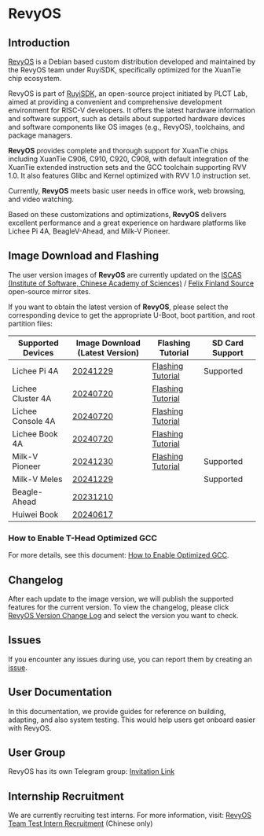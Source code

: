 # RevyOS

## Introduction

[RevyOS](https://github.com/revyos) is a Debian based custom distribution developed and maintained by the RevyOS team under RuyiSDK, specifically optimized for the XuanTie chip ecosystem.

RevyOS is part of [RuyiSDK](https://github.com/ruyisdk), an open-source project initiated by PLCT Lab, aimed at providing a convenient and comprehensive development environment for RISC-V developers. It offers the latest hardware information and software support, such as details about supported hardware devices and software components like OS images (e.g., RevyOS), toolchains, and package managers.

__RevyOS__ provides complete and thorough support for XuanTie chips including XuanTie C906, C910, C920, C908, with default integration of the XuanTie extended instruction sets and the GCC toolchain supporting RVV 1.0. It also features Glibc and Kernel optimized with RVV 1.0 instruction set.

Currently, __RevyOS__ meets basic user needs in office work, web browsing, and video watching.

Based on these customizations and optimizations, __RevyOS__ delivers excellent performance and a great experience on hardware platforms like Lichee Pi 4A, BeagleV-Ahead, and Milk-V Pioneer.

## Image Download and Flashing

The user version images of __RevyOS__ are currently updated on the [ISCAS (Institute of Software, Chinese Academy of Sciences)](https://mirror.iscas.ac.cn/revyos) / [Felix Finland Source](https://mirrors.felixc.at/revyos/) open-source mirror sites.

If you want to obtain the latest version of __RevyOS__, please select the corresponding device to get the appropriate U-Boot, boot partition, and root partition files:

| Supported Devices | Image Download (Latest Version)                                                  | Flashing Tutorial                                      | SD Card Support |
| ----------------- | -------------------------------------------------------------------------------- | ------------------------------------------------------ | --------------- |
| Lichee Pi 4A      | [20241229](https://mirror.iscas.ac.cn/revyos/extra/images/lpi4a/20241229/)       | [Flashing Tutorial](./Installation/licheepi4a.md)      | Supported       |
| Lichee Cluster 4A | [20240720](https://mirror.iscas.ac.cn/revyos/extra/images/lpi4a/)                | [Flashing Tutorial](./Installation/licheepi4a.md)      |                 |
| Lichee Console 4A | [20240720](https://mirror.iscas.ac.cn/revyos/extra/images/lcon4a/20240720/)      | [Flashing Tutorial](./Installation/licheeconsole4a.md) |                 |
| Lichee Book 4A    | [20240720](https://mirror.iscas.ac.cn/revyos/extra/images/laptop4a/)             | [Flashing Tutorial](./Installation/licheebook.md)      |                 |
| Milk-V Pioneer    | [20241230](https://mirror.iscas.ac.cn/revyos/extra/images/sg2042/20241230/)      | [Flashing Tutorial](./Installation/milkv-pioneer.md)   | Supported       |
| Milk-V Meles      | [20241229](https://mirror.iscas.ac.cn/revyos/extra/images/meles/20241229/)       |                                                        | Supported       |
| Beagle-Ahead      | [20231210](https://mirror.iscas.ac.cn/revyos/extra/images/beagle/20231210/)      |                                                        |                 |
| Huiwei Book       | [20240617](https://mirror.iscas.ac.cn/revyos/extra/images/huiwei/test/20240617/) |                                                        |                 |

### How to Enable T-Head Optimized GCC

For more details, see this document: [How to Enable Optimized GCC](build/debian/enable_optimization_gcc.md).

## Changelog

After each update to the image version, we will publish the supported features for the current version. To view the changelog, please click [RevyOS Version Change Log](./changelog/) and select the version you want to check.

## Issues

If you encounter any issues during use, you can report them by creating an [issue](https://github.com/revyos/revyos/issues).

## User Documentation

In this documentation, we provide guides for reference on building, adapting, and also system testing. This would help users get onboard easier with RevyOS.

## User Group

RevyOS has its own Telegram group: [Invitation Link](https://t.me/+Pi6px22-OsUxM2M1)

## Internship Recruitment

We are currently recruiting test interns. For more information, visit: [RevyOS Team Test Intern Recruitment](https://github.com/plctlab/weloveinterns/blob/master/open-internships.md#j143-revyos%E5%B0%8F%E9%98%9F%E6%B5%8B%E8%AF%95%E5%AE%9E%E4%B9%A0%E7%94%9F20241111%E5%BC%80%E6%94%BE100%E5%90%8D) (Chinese only)